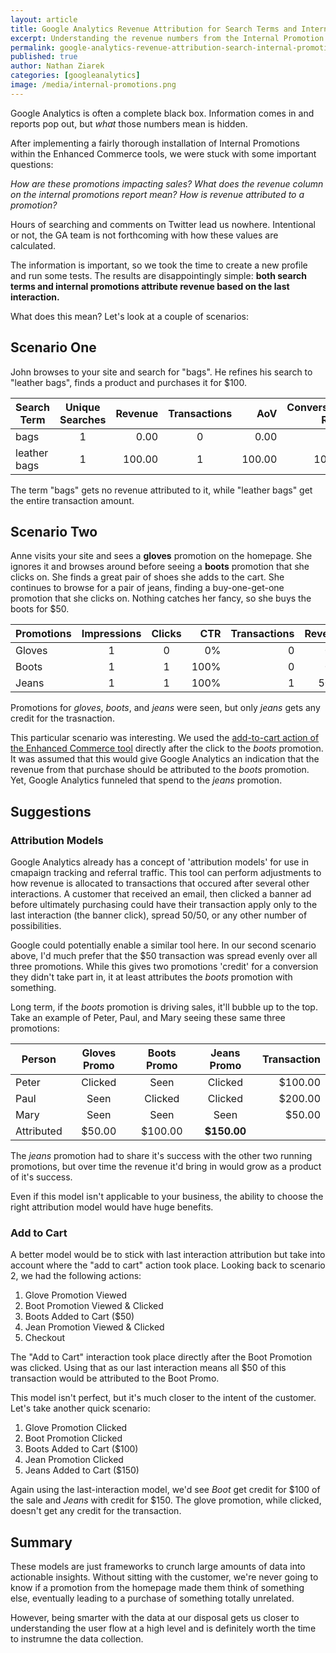 ```yaml
---
layout: article
title: Google Analytics Revenue Attribution for Search Terms and Internal Promotions
excerpt: Understanding the revenue numbers from the Internal Promotion and Search Term reports.
permalink: google-analytics-revenue-attribution-search-internal-promotion
published: true
author: Nathan Ziarek
categories: [googleanalytics]
image: /media/internal-promotions.png
---
```


Google Analytics is often a complete black box. Information comes in and reports pop out, but *what* those numbers mean is  hidden.

After implementing a fairly thorough installation of Internal Promotions within the Enhanced Commerce tools, we were stuck with some important questions:

*How are these promotions impacting sales? What does the revenue column on the internal promotions report mean? How is revenue attributed to a promotion?*

Hours of searching and comments on Twitter lead us nowhere. Intentional or not, the GA team is not forthcoming with how these values are calculated.

The information is important, so we took the time to create a new profile and run some tests. The results are disappointingly simple: **both search terms and internal promotions attribute revenue based on the last interaction.**

What does this mean? Let's look at a couple of scenarios:

## Scenario One

John browses to your site and search for "bags". He refines his search to "leather bags", finds a product and purchases it for $100.

| Search Term  | Unique Searches   | Revenue   | Transactions  | AoV     | Conversion Rate | Per Search |
| ------------ | :----------------:|----------:|:-------------:|--------:|----------------:|-----------:|
| bags         | 1                 | 0.00      | 0             | 0.00    | 0%              | 0.00       |
| leather bags | 1                 | 100.00    | 1             | 100.00  | 100%            | 100.00     |

The term "bags" gets no revenue attributed to it, while "leather bags" get the entire transaction amount.

## Scenario Two

Anne visits your site and sees a **gloves** promotion on the homepage. She ignores it and browses around before seeing a **boots** promotion that she clicks on. She finds a great pair of shoes she adds to the cart. She continues to browse for a pair of jeans, finding a buy-one-get-one promotion that she clicks on. Nothing catches her fancy, so she buys the boots for $50.

| Promotions    | Impressions    | Clicks     | CTR    | Transactions   | Revenue   | 
| ------------- | :------------: | :--------: | -----: | -------------: | --------: |
| Gloves        | 1              | 0          | 0%     | 0              | 0.00      |
| Boots         | 1              | 1          | 100%   | 0              | 0.00      |
| Jeans         | 1              | 1          | 100%   | 1              | 50.00     |

Promotions for *gloves*, *boots*, and *jeans* were seen, but only *jeans* gets any credit for the trasnaction.

This particular scenario was interesting. We used the [add-to-cart action of the Enhanced Commerce tool][1] directly after the click to the *boots* promotion. It was assumed that this would give Google Analytics an indication that the revenue from that purchase should be attributed to the *boots* promotion. Yet, Google Analytics funneled that spend to the *jeans* promotion.

## Suggestions

### Attribution Models

Google Analytics already has a concept of 'attribution models' for use in cmapaign tracking and referral traffic. This tool can perform adjustments to how revenue is allocated to transactions that occured after several other interactions. A customer that received an email, then clicked a banner ad before ultimately purchasing could have their transaction apply only to the last interaction (the banner click), spread 50/50, or any other number of possibilities.

Google could potentially enable a similar tool here. In our second scenario above, I'd much prefer that the $50 transaction was spread evenly over all three promotions. While this gives two promotions 'credit' for a conversion they didn't take part in, it  at least attributes the *boots* promotion with something.

Long term, if the *boots* promotion is driving sales, it'll bubble up to the top. Take an example of Peter, Paul, and Mary seeing these same three promotions:

| Person    | Gloves Promo  | Boots Promo   | Jeans Promo   | Transaction   |
| --------- | :-----------: | :-----------: | :-----------: | ------------: |
| Peter     | Clicked       | Seen          | Clicked       | $100.00       |
| Paul      | Seen          | Clicked       | Clicked       | $200.00       |
| Mary      | Seen          | Seen          | Seen          | $50.00        |
| Attributed| $50.00        | $100.00       | **$150.00**   |               |

The *jeans* promotion had to share it's success with the other two running promotions, but over time the revenue it'd bring in would grow as a product of it's success.

Even if this model isn't applicable to your business, the ability to choose the right attribution model would have huge benefits.

### Add to Cart

A better model would be to stick with last interaction attribution but take into account where the "add to cart" action took place. Looking back to scenario 2, we had the following actions:

1. Glove Promotion Viewed
2. Boot Promotion Viewed & Clicked
3. Boots Added to Cart ($50)
4. Jean Promotion Viewed & Clicked
5. Checkout

The "Add to Cart" interaction took place directly after the Boot Promotion was clicked. Using that as our last interaction means all $50 of this transaction would be attributed to the Boot Promo.

This model isn't perfect, but it's much closer to the intent of the customer. Let's take another quick scenario:

1. Glove Promotion Clicked
2. Boot Promotion Clicked
3. Boots Added to Cart ($100)
4. Jean Promotion Clicked
5. Jeans Added to Cart ($150)

Again using the last-interaction model, we'd see *Boot* get credit for $100 of the sale and *Jeans* with credit for $150. The glove promotion, while clicked, doesn't get any credit for the transaction.

## Summary

These models are just frameworks to crunch large amounts of data into actionable insights. Without sitting with the customer, we're never going to know if a promotion from the homepage made them think of something else, eventually leading to a purchase of something totally unrelated.

However, being smarter with the data at our disposal gets us closer to understanding the user flow at a high level and is definitely worth the time to instrumne the data collection.

[1]: https://developers.google.com/analytics/devguides/collection/analyticsjs/enhanced-ecommerce#add-remove-cart